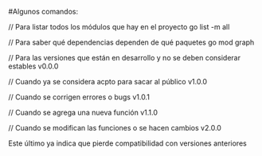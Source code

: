 #Algunos comandos:

// Para listar todos los módulos que hay en el proyecto
go list -m all

// Para saber qué dependencias dependen de qué paquetes
go mod graph

// Para las versiones que están en desarrollo y no se deben considerar estables
v0.0.0

// Cuando ya se considera acpto para sacar al público
v1.0.0

// Cuando se corrigen errores o bugs
v1.0.1

// Cuando se agrega una nueva función
v1.1.0

// Cuando se modifican las funciones o se hacen cambios
v2.0.0

Este último ya indica que pierde compatibilidad con versiones anteriores